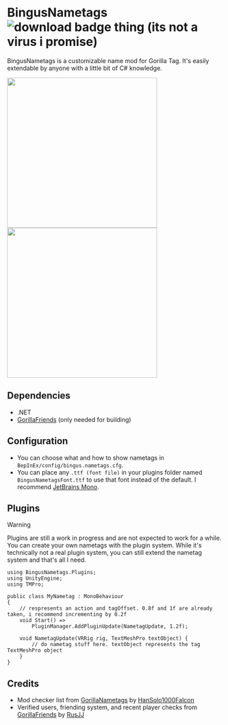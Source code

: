 # BingusNametags ![download badge thing (its not a virus i promise)](https://img.shields.io/github/downloads/sirkingbinx/BingusNametags/total)
BingusNametags is a customizable name mod for Gorilla Tag. It's easily extendable by anyone with a little bit of C# knowledge.

<img width=350 height=350 src="https://github.com/user-attachments/assets/ad530b19-5795-40d8-95cb-3a697340e041">
<img width=350 height=350 src="https://github.com/user-attachments/assets/cb126c2f-3cf4-4b40-a405-a0288445a7c6">

## Dependencies
- .NET
- [GorillaFriends](https://github.com/not-a-bird-09/GorillaFriends) (only needed for building)

## Configuration
- You can choose what and how to show nametags in `BepInEx/config/bingus.nametags.cfg`.
- You can place any `.ttf (font file)` in your plugins folder named `BingusNametagsFont.ttf` to use that font instead of the default. I recommend [JetBrains Mono](https://www.jetbrains.com/lp/mono/).

## Plugins
> [!WARNING]
> Plugins are still a work in progress and are not expected to work for a while.
You can create your own nametags with the plugin system. While it's technically not a real plugin system, you can still extend the nametag system and that's all I need.

```
using BingusNametags.Plugins;
using UnityEngine;
using TMPro;

public class MyNametag : MonoBehaviour
{
    // respresents an action and tagOffset. 0.8f and 1f are already taken, i recommend incrementing by 0.2f
    void Start() =>
        PluginManager.AddPluginUpdate(NametagUpdate, 1.2f);

    void NametagUpdate(VRRig rig, TextMeshPro textObject) {
        // do nametag stuff here. textObject represents the tag TextMeshPro object
    }
}
```

## Credits
- Mod checker list from [GorillaNametags](https://github.com/HanSolo1000Falcon/GorillaNametags) by [HanSolo1000Falcon](https://github.com/HanSolo1000Falcon)
- Verified users, friending system, and recent player checks from [GorillaFriends](https://github.com/rusjj/gorillafriends) by [RusJJ](https://github.com/rusjj)
